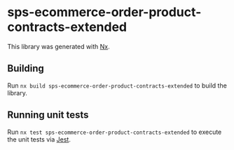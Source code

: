 # sps-ecommerce-order-product-contracts-extended

This library was generated with [Nx](https://nx.dev).

## Building

Run `nx build sps-ecommerce-order-product-contracts-extended` to build the library.

## Running unit tests

Run `nx test sps-ecommerce-order-product-contracts-extended` to execute the unit tests via [Jest](https://jestjs.io).
